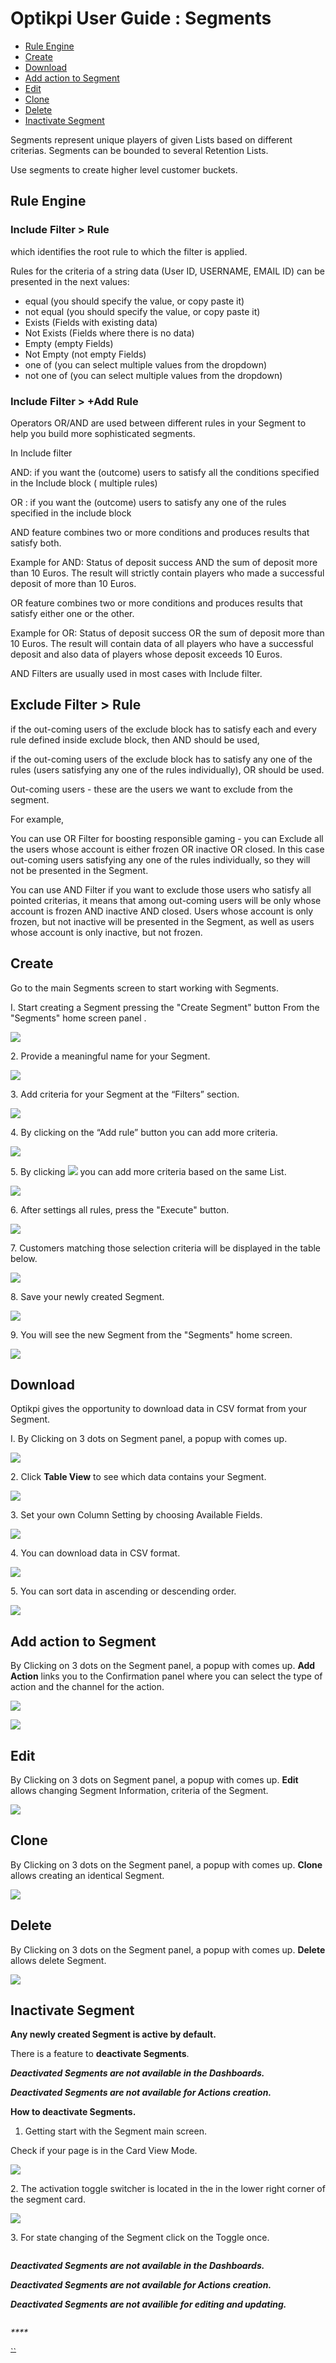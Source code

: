 # Optikpi User Guide : Segments

* [Rule Engine](optikpi-user-guide-segments.md#rule-engine)
* [Create](optikpi-user-guide-segments.md#segments-create)
* [Download](optikpi-user-guide-segments.md#segments-download)
* [Add action to Segment](optikpi-user-guide-segments.md#segments-addactiontosegment)
* [Edit](optikpi-user-guide-segments.md#segments-edit)
* [Clone](optikpi-user-guide-segments.md#segments-clone)
* [Delete](optikpi-user-guide-segments.md#segments-delete)
* [Inactivate Segment](optikpi-user-guide-segments.md#inactivate-segment)

Segments represent unique players of given Lists based on different criterias. Segments can be bounded to several Retention Lists.

Use segments to create higher level customer buckets.

## Rule Engine

### Include Filter > Rule

which identifies the root rule to which the filter is applied.

Rules for the criteria of a string data (User ID, USERNAME, EMAIL ID) can be presented in the next values:

* equal (you should specify the value, or copy paste it)
* not equal (you should specify the value, or copy paste it)
* Exists (Fields with existing data)
* Not Exists (Fields where there is no data)
* Empty (empty Fields)
* Not Empty (not empty Fields)&#x20;
* one of (you can select multiple values from the dropdown)
* not one of (you can select multiple values from the dropdown)

### Include Filter > +Add Rule

Operators OR/AND are used between different rules in your Segment to help you build more sophisticated segments.

In Include filter

AND: if you want the (outcome) users to satisfy all the conditions specified in the Include block ( multiple rules)

OR : if you want the (outcome) users to satisfy any one of the rules specified in the include block&#x20;

AND feature combines two or more conditions and produces results that satisfy both.

Example for AND: Status of deposit success AND the sum of deposit more than 10 Euros. The result will strictly contain players who made a successful deposit of more than 10 Euros.

OR feature combines two or more conditions and produces results that satisfy either one or the other.

Example for OR: Status of deposit success OR the sum of deposit more than 10 Euros. The result will contain data of all players who have a successful deposit and also data of players whose deposit exceeds 10 Euros.

AND Filters are usually used in most cases with Include filter.

## Exclude Filter > Rule

if the out-coming users of the exclude block has to satisfy each and every rule defined inside exclude block, then AND should be used,

if the out-coming users of the exclude block has to satisfy any one of the rules (users satisfying any one of the rules individually), OR should be used.

Out-coming users - these are the users we want to exclude from the segment.

For example,

You can use OR Filter for boosting responsible gaming - you can Exclude all the users whose account is either frozen OR inactive OR closed.  In this case out-coming users satisfying any one of the rules individually, so they will not be presented in the Segment.

You can use AND Filter if you want to exclude those users who satisfy all pointed criterias, it means that among out-coming users will be only whose account is frozen AND inactive AND closed. Users whose account is only frozen, but not inactive will be presented in the Segment, as well as users whose account is only inactive, but not frozen.

## Create <a href="#segments-create" id="segments-create"></a>

Go to the main Segments screen to start working with Segments.

I. Start creating a Segment pressing the "Create Segment" button From the "Segments" home screen panel .

![](.gitbook/assets/271941781.jpg)

2\. Provide a meaningful name for your Segment.

![](<.gitbook/assets/image (105).png>)

3\. Add criteria for your Segment at the “Filters” section.

![](.gitbook/assets/demo1\_27.jpg)

4\. By clicking on the “Add rule” button you can add more criteria.

![](<.gitbook/assets/image (108).png>)

5\. By clicking ![](<.gitbook/assets/image (106).png>) you can add more criteria based on the same List.

![](<.gitbook/assets/image (110).png>)

6\. After settings all rules, press the "Execute" button.

![](<.gitbook/assets/image (109).png>)

7\. Customers matching those selection criteria will be displayed in the table below.

![](<.gitbook/assets/image (104).png>)

8\. Save your newly created Segment.

![](<.gitbook/assets/image (111).png>)

9\. You will see the new Segment from the "Segments" home screen.

![](<.gitbook/assets/image (94).png>)



## Download <a href="#segments-download" id="segments-download"></a>

Optikpi gives the opportunity to download data in CSV format from your Segment.

I. By Clicking on 3 dots on Segment panel, a popup with comes up.

![](.gitbook/assets/271384687.jpg)

2\. Click **Table View** to see which data contains your Segment.

![](.gitbook/assets/271384693.jpg)

3\. Set your own Column Setting by choosing Available Fields.

![](.gitbook/assets/271384699.jpg)

4\. You can download data in CSV format.

![](.gitbook/assets/271384705.jpg)

5\. You can sort data in ascending or descending order.

![](.gitbook/assets/271384711.jpg)

## Add action to Segment <a href="#segments-addactiontosegment" id="segments-addactiontosegment"></a>

By Clicking on 3 dots on the Segment panel, a popup with comes up. **Add Action** links you to the Confirmation panel where you can select the type of action and the channel for the action.

![](.gitbook/assets/271286420.jpg)

![](.gitbook/assets/271286426.jpg)

## Edit <a href="#segments-edit" id="segments-edit"></a>

By Clicking on 3 dots on Segment panel, a popup with comes up. **Edit** allows changing Segment Information, criteria of the Segment.

![](.gitbook/assets/271286434.jpg)

## Clone <a href="#segments-clone" id="segments-clone"></a>

By Clicking on 3 dots on the Segment panel, a popup with comes up. **Clone** allows creating an identical Segment.

![](.gitbook/assets/271286442.jpg)

## Delete <a href="#segments-delete" id="segments-delete"></a>

By Clicking on 3 dots on the Segment panel, a popup with comes up. **Delete** allows delete Segment.

![](.gitbook/assets/271220812.jpg)

## Inactivate Segment

**Any newly created Segment is active by default.**&#x20;

There is a feature to **deactivate Segments**.&#x20;

_**Deactivated Segments are not available in the Dashboards.**_&#x20;

_**Deactivated Segments are not available for Actions creation.**_

**How to deactivate Segments.**

1. Getting start with the Segment main screen.

Check if your page is in the Card View Mode.

![](<.gitbook/assets/image (9) (2).png>)

2\. The activation toggle switcher is located in the in the lower right corner of the segment card.

![](<.gitbook/assets/image (63).png>)

3\. For state changing of the Segment click on the Toggle once.

<figure><img src=".gitbook/assets/2022-10-07 1.gif" alt=""><figcaption></figcaption></figure>

_**Deactivated Segments are not available in the Dashboards.**_&#x20;

_**Deactivated Segments are not available for Actions creation.**_&#x20;

_**Deactivated Segments are not availible for editing and updating.**_

<figure><img src=".gitbook/assets/image.png" alt=""><figcaption></figcaption></figure>

_****_

~~``~~
